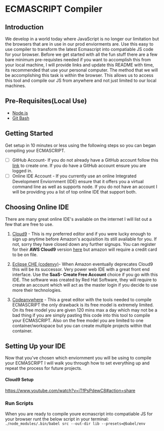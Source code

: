 # ECMASCRIPT Compiler

## Introduction

We develop in a world today where JavaScript is no longer our limitation but the browsers that are in use in our prod enviorments are. Use this easy to use compiler to transform the latest Ecmascript into compatiable JS code for your browser. Before we get started with all the fun stuff there are a few bare minimum pre-requistes needed if you want to accomplish this from your local machine, I will provide links and update this README with time, its recommended that use your personal computer. The method that we will be accomplishing this task is within the browser. This allows us to access this tool and compile our JS from anywhere and not just limited to our local machines.  

## Pre-Requisites(Local Use)
- [Node.js](https://nodejs.org/en/)
- [Git Bash](https://www.gnu.org/software/bash/)

## Getting Started

Get setup in 10 minutes or less using the following steps so you can began compiling your ECMASCRIPT.

- [ ] GitHub Account- If you do not already have a GitHub account follow this [link](https://github.com/join) to create one. If you do have a GitHub account ensure you are logged in. 
- [ ] Online IDE Account - If you currently use an online Integrated Development Enviornment (IDE) ensure that it offers you a virtual command line as well as supports node. If you do not have an account I will be providing you a list of top online IDE that support both. 

## Choosing Online IDE

There are many great online IDE's available on the internet I will list out a few that are free to use. 

1. [Cloud9](https://www.cloud.io) - This is my preferred editor and if you were lucky enough to sign up anytime before Amazon's acquisition its still available for you. If not, sorry they have closed down any further signups. You can register for their **AWS Cloud9** version [here](https://aws.amazon.com/cloud9/) but amazon will require a credit card to be on file.

2. [Eclipse CHE (codenvy)](https://www.eclipse.org/che/)- When Amazon eventually deprecates Cloud9 this will be its successor. Very power web IDE with a great front end interface. Use the **SaaS- Create Free Account** choice if you go with this IDE. The software was created by Red Hat Software, they will require to create an account which will act as the master login if you decide to use more their technologies.

3. [Codeanywhere](https://codeanywhere.com/) - This a great editor with the tools needed to compile ECMASCRIPT the only drawback is its free model is extremely limited. On its free model you are given 120 mins max a day which may not be a bad thing if you are simply pasting this code into this tool to compile your ECMASCRIPT. Also on the free model you are limited to one container/workspace but you can create multiple projects within that container.

## Setting Up your IDE

Now that you've chosen which enviornment you will be using to compile your ECMASCRIPT I will walk you through how to set everything up and repeat the process for future projects. 

#### Cloud9 Setup
https://www.youtube.com/watch?v=iTfPsPdewC8#action=share

### Run Scripts

When you are ready to compile youre ecmascript into compatiable JS for your browser runt the below script in your terminal:
``` ./node_modules/.bin/babel src --out-dir lib --presets=@babel/env ```
